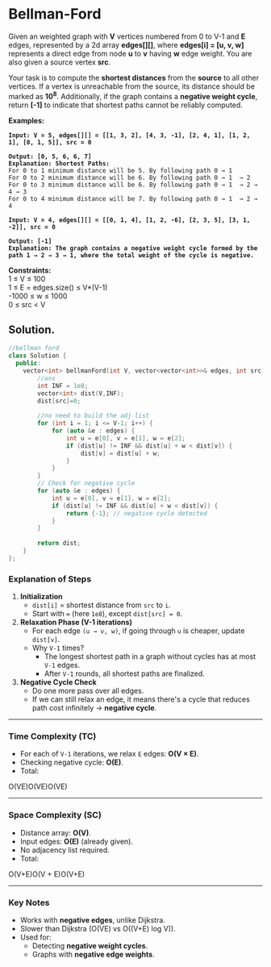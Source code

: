 # Bellman-Ford

Given an weighted graph with **V** vertices numbered from 0 to V-1 and **E** edges, represented by a 2d array **edges\[]\[]**, where **edges\[i] = \[u, v, w]** represents a direct edge from node **u** to **v** having **w** edge weight. You are also given a source vertex **src**.

Your task is to compute the **shortest distances** from the **source** to all other vertices. If a vertex is unreachable from the source, its distance should be marked as **10**<sup>**8**</sup>. Additionally, if the graph contains a **negative weight cycle**, return **\[-1]** to indicate that shortest paths cannot be reliably computed.

**Examples:**

<pre><code><strong>Input: V = 5, edges[][] = [[1, 3, 2], [4, 3, -1], [2, 4, 1], [1, 2, 1], [0, 1, 5]], src = 0
</strong>
<strong>Output: [0, 5, 6, 6, 7]
</strong><strong>Explanation: Shortest Paths:
</strong>For 0 to 1 minimum distance will be 5. By following path 0 → 1
For 0 to 2 minimum distance will be 6. By following path 0 → 1  → 2
For 0 to 3 minimum distance will be 6. By following path 0 → 1  → 2 → 4 → 3 
For 0 to 4 minimum distance will be 7. By following path 0 → 1  → 2 → 4
</code></pre>

<pre><code><strong>Input: V = 4, edges[][] = [[0, 1, 4], [1, 2, -6], [2, 3, 5], [3, 1, -2]], src = 0
</strong>
<strong>Output: [-1]
</strong><strong>Explanation: The graph contains a negative weight cycle formed by the path 1 → 2 → 3 → 1, where the total weight of the cycle is negative.
</strong></code></pre>

**Constraints:**\
1 ≤ V ≤ 100\
1 ≤ E = edges.size() ≤ V\*(V-1)\
-1000 ≤ w ≤ 1000\
0 ≤ src < V



## Solution.

```cpp
//bellman ford
class Solution {
  public:
    vector<int> bellmanFord(int V, vector<vector<int>>& edges, int src) {
        //ans
        int INF = 1e8;
        vector<int> dist(V,INF);
        dist[src]=0;
       
        //no need to build the adj list
        for (int i = 1; i <= V-1; i++) {
            for (auto &e : edges) {
                int u = e[0], v = e[1], w = e[2];
                if (dist[u] != INF && dist[u] + w < dist[v]) {
                    dist[v] = dist[u] + w;
                }
            }
        }
        // Check for negative cycle
        for (auto &e : edges) {
            int u = e[0], v = e[1], w = e[2];
            if (dist[u] != INF && dist[u] + w < dist[v]) {
                return {-1}; // negative cycle detected
            }
        }
       
        return dist;
    }
};
```

### Explanation of Steps

1. **Initialization**
   * `dist[i]` = shortest distance from `src` to `i`.
   * Start with `∞` (here `1e8`), except `dist[src] = 0`.
2. **Relaxation Phase (V-1 iterations)**
   * For each edge `(u → v, w)`, if going through `u` is cheaper, update `dist[v]`.
   * Why `V-1` times?
     * The longest shortest path in a graph without cycles has at most `V-1` edges.
     * After `V-1` rounds, all shortest paths are finalized.
3. **Negative Cycle Check**
   * Do one more pass over all edges.
   * If we can still relax an edge, it means there's a cycle that reduces path cost infinitely → **negative cycle**.

***

### Time Complexity (TC)

* For each of `V-1` iterations, we relax `E` edges: **O(V × E)**.
* Checking negative cycle: **O(E)**.
* Total:

O(VE)O(VE)O(VE)

***

### Space Complexity (SC)

* Distance array: **O(V)**.
* Input edges: **O(E)** (already given).
* No adjacency list required.
* Total:

O(V+E)O(V + E)O(V+E)

***

### Key Notes

* Works with **negative edges**, unlike Dijkstra.
* Slower than Dijkstra (O(VE) vs O((V+E) log V)).
* Used for:
  * Detecting **negative weight cycles**.
  * Graphs with **negative edge weights**.

